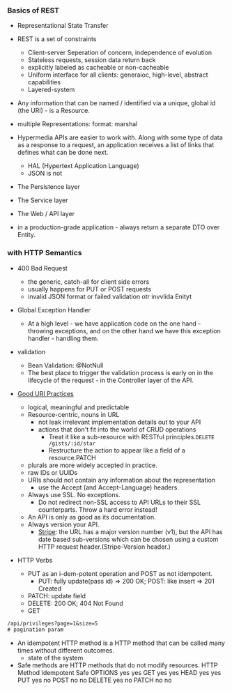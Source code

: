 
### Basics of REST 
- Representational State Transfer
- REST is a set of constraints
  - Client-server Seperation of concern, independence of evolution
  - Stateless requests, session data return back
  - explicitly labeled as cacheable or non-cacheable
  - Uniform interface for all clients: generaioc, high-level, abstract capabilities
  - Layered-system
  
- Any information that can be named / identified via a unique, global id (the URI) - is a Resource.
- multiple Representations: format: marshal
- Hypermedia APIs are easier to work with. 
Along with some type of data as a response to a request, an application receives a list of links that defines what can be done next. 
  - HAL (Hypertext Application Language)
  - JSON is not
 
- The Persistence layer
- The Service layer
- The Web / API layer
- in a production-grade application - always return a separate DTO over Entity.

### with HTTP Semantics 
- 400 Bad Request
  - the generic, catch-all for client side errors
  - usually happens for PUT or POST requests
  - invalid JSON format or failed validation otr invvlida Enityt
- Global Exception Handler
  - At a high level - we have application code on the one hand - throwing exceptions, 
and on the other hand we have this exception handler - handling them.

- validation
  - Bean Validation: @NotNull
  - The best place to trigger the validation process is early on in the lifecycle of the request - in the Controller layer of the API. 
  
- [Good URI Practices](https://www.vinaysahni.com/best-practices-for-a-pragmatic-restful-api)
  - logical, meaningful and predictable 
  - Resource-centric, nouns in URL
    - not leak irrelevant implementation details out to your API
    - actions that don't fit into the world of CRUD operations
      - Treat it like a sub-resource with RESTful principles.```DELETE /gists/:id/star```
      - Restructure the action to appear like a field of a resource.PATCH
  - plurals are more widely accepted in practice.
  - raw IDs or UUIDs 
  - URIs should not contain any information about the representation
    - use the Accept (and Accept-Language) headers.
  - Always use SSL. No exceptions.
    - Do not redirect non-SSL access to API URLs to their SSL counterparts. Throw a hard error instead! 
  - An API is only as good as its documentation.
  - Always version your API. 
    - [Stripe](https://stripe.com/docs/api/errors): the URL has a major version number (v1), 
    but the API has date based sub-versions which can be chosen using a custom HTTP request header.(Stripe-Version header.)
  
- HTTP Verbs
  - PUT as an i-dem-potent operation and POST as not idempotent.
    - PUT: fully update(pass id) => 200 OK; POST: like insert => 201 Created
  - PATCH: update field
  - DELETE: 200 OK; 404 Not Found
  - GET
```rest
/api/privileges?page=1&size=5
# pagination param
```


- An idempotent HTTP method is a HTTP method that can be called many times without different outcomes.
  - state of the system
- Safe methods are HTTP methods that do not modify resources. 
HTTP Method	Idempotent	Safe
OPTIONS	    yes	        yes
GET	        yes	        yes
HEAD	      yes	        yes
PUT	        yes	        no
POST	      no	        no
DELETE	    yes	        no
PATCH	      no	        no

  
  
  
  
